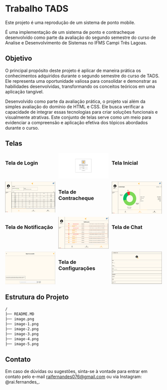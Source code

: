 # Trabalho TADS

Este projeto é uma reprodução de um sistema de ponto mobile.

É uma implementação de um sistema de ponto e contracheque desenvolvido como parte da avaliação do segundo semestre do curso de Analise e Desenvolvimento de Sistemas no IFMS Campi Três Lagoas.

## Objetivo

O principal propósito deste projeto é aplicar de maneira prática os conhecimentos adquiridos durante o segundo semestre do curso de TADS. Ele representa uma oportunidade valiosa para consolidar e demonstrar as habilidades desenvolvidas, transformando os conceitos teóricos em uma aplicação tangível.

Desenvolvido como parte da avaliação prática, o projeto vai além da simples avaliação do domínio de HTML e CSS. Ele busca verificar a capacidade de integrar essas tecnologias para criar soluções funcionais e visualmente atrativas. Este conjunto de telas serve como um meio para evidenciar a compreensão e aplicação efetiva dos tópicos abordados durante o curso.

## Telas

<div style="display: grid; grid-template-columns: repeat(3, 1fr); gap: 10px;">

### Tela de Login

<img src="image.png" alt="Login" width="200"/>

### Tela Inicial

<img src="image-1.png" alt="Home" width="200"/>

### Tela de Contracheque

<img src="image-2.png" alt="Contracheque" width="200"/>

### Tela de Notificação

<img src="image-3.png" alt="Notificações" width="200"/>

### Tela de Chat

<img src="image-4.png" alt="Chat" width="200"/>

### Tela de Configurações

<img src="image-5.png" alt="Configurações de Usuário" width="200"/>

</div>

## Estrutura do Projeto

```
/
├── README.MD
├── image.png
├── image-1.png
├── image-2.png
├── image-3.png
├── image-4.png
├── image-5.png
```

## Contato

Em caso de dúvidas ou sugestões, sinta-se à vontade para entrar em contato pelo e-mail raifernandes076@gmail.com ou via Instagram: @rai.fernandes\_.
